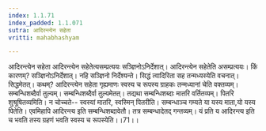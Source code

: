 ```yaml
---
index: 1.1.71
index_padded: 1.1.071
sutra: आदिरन्त्येन सहेता
vritti: mahabhashyam

---
```

 आदिरन्त्येन सहेता आदिरन्त्येन सहेतेत्यसम्प्रत्ययः सञ्ज्ञिनोऽनिर्देशात्। आदिरन्त्येन सहेतेति असम्प्रत्ययः। किं कारणम्? सञ्ज्ञिनोऽनिर्देशात्। नहि सञ्ज्ञिनो निर्देश्यन्ते। सिद्धं त्वादिरिता सह तन्मध्यस्येति वचनात्। सिद्धमेतत्। कथम्? आदिरन्त्येन सहेता गृह्यमाणः स्वस्य च रूपस्य ग्राहकः तन्मध्यानां चेति वक्तव्यम्। सम्बन्धिशब्दैर्वा तुल्यम्। सम्बन्धिशब्दैर्वा तुल्यमेतत्। तद्यथा सम्बन्धिशब्दाः मातरि वर्तितव्यम्। पितरि शुश्रूषितव्यमिति। न चोच्चते-- स्वस्यां मातरि, स्वस्मिन् पितरीति। सम्बन्धाञ्च गम्यते या यस्य माता,यो यस्य पितेति। एवमिहापि आदिरन्त्य इति सम्बन्धिशब्दावेतौ। तत्र सम्बन्धादेतद् गन्तव्यम्। यं प्रति य आदिरन्त्य इति च भवति तस्य ग्रहणं भवति स्वस्य च रूपस्येति।।71।। 